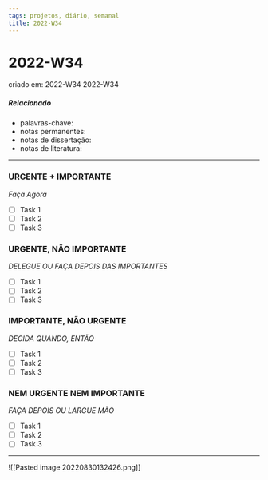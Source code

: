 ```yaml
---
tags: projetos, diário, semanal
title: 2022-W34
---
```


# 2022-W34

criado em: 2022-W34 2022-W34

##### Relacionado

- palavras-chave: 
- notas permanentes: 
- notas de dissertação:
- notas de literatura: 

---

### URGENTE + IMPORTANTE

*Faça Agora*

- [ ] Task 1
- [ ] Task 2
- [ ] Task 3

### URGENTE, NÃO IMPORTANTE

*DELEGUE OU FAÇA DEPOIS DAS IMPORTANTES*

- [ ] Task 1
- [ ] Task 2
- [ ] Task 3

### IMPORTANTE, NÃO URGENTE

*DECIDA QUANDO, ENTÃO*

- [ ] Task 1
- [ ] Task 2
- [ ] Task 3

### NEM URGENTE NEM IMPORTANTE

*FAÇA DEPOIS OU LARGUE MÃO*

- [ ] Task 1
- [ ] Task 2
- [ ] Task 3

---

![[Pasted image 20220830132426.png]]
